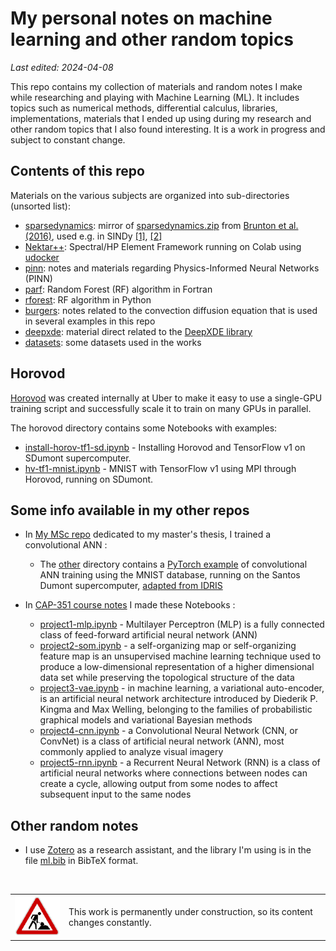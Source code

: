 # My personal notes on machine learning and other random topics

*Last edited: 2024-04-08*

This repo contains my collection of materials and random notes I make while researching and playing with Machine Learning (ML). It includes topics such as numerical methods, differential calculus, libraries, implementations, materials that I ended up using during my research and other random topics that I also found interesting. It is a work in progress and subject to constant change.

## Contents of this repo

Materials on the various subjects are organized into sub-directories (unsorted list):

* [sparsedynamics](sparsedynamics): mirror of [sparsedynamics.zip](http://faculty.washington.edu/sbrunton/sparsedynamics.zip) from [Brunton et al.  (2016)](https://doi.org/10.1073/pnas.1517384113), used e.g. in SINDy [[1]](https://rajdandekar.github.io/SINDYExamples_Julia/), [[2]](https://pysindy.readthedocs.io/en/stable/examples/3_original_paper/example.html)
* [Nektar++](https://www.nektar.info/): Spectral/HP Element Framework running on Colab using [udocker](https://indigo-dc.github.io/udocker/)
* [pinn](pinn): notes and materials regarding Physics-Informed Neural Networks (PINN)
* [parf](parf): Random Forest (RF) algorithm in Fortran
* [rforest](rforest): RF algorithm in Python
* [burgers](burgers): notes related to the convection diffusion equation that is used in several examples in this repo
* [deepxde](deepxde): material direct related to the [DeepXDE library](https://deepxde.readthedocs.io)
* [datasets](datasets): some datasets used in the works

## Horovod

[Horovod](https://horovod.readthedocs.io/en/stable/) was created internally at Uber to make it easy to use a single-GPU training script and successfully scale it to train on many GPUs in parallel.

The horovod directory contains some Notebooks with examples:

* [install-horov-tf1-sd.ipynb](horovod/install-horov-tf1-sd.ipynb) - Installing Horovod and TensorFlow v1 on SDumont supercomputer.
* [hv-tf1-mnist.ipynb](horovod/hv-tf1-mnist.ipynb) - MNIST with TensorFlow v1 using MPI through Horovod, running on SDumont.

## Some info available in my other repos

* In [My MSc repo](https://github.com/efurlanm/msc22) dedicated to my master's thesis, I trained a convolutional ANN :
  
  * The [other](https://github.com/efurlanm/msc22/tree/main/other) directory contains a [PyTorch example](https://github.com/efurlanm/msc22/blob/main/other/pytorch.ipynb) of convolutional ANN training using the MNIST database, running on the Santos Dumont supercomputer, [adapted from IDRIS](http://www.idris.fr/eng/jean-zay/gpu/jean-zay-gpu-torch-multi-eng.html)

* In [CAP-351 course notes](https://github.com/efurlanm/351) I made these Notebooks :
  
  * [project1-mlp.ipynb](https://github.com/efurlanm/351/blob/main/project1-mlp.ipynb) - Multilayer Perceptron (MLP) is a fully connected class of feed-forward artificial neural network (ANN)
  * [project2-som.ipynb](https://github.com/efurlanm/351/blob/main/project2-som.ipynb) - a self-organizing map or self-organizing feature map is an unsupervised machine learning technique used to produce a low-dimensional representation of a higher dimensional data set while preserving the topological structure of the data
  * [project3-vae.ipynb](https://github.com/efurlanm/351/blob/main/project3-vae.ipynb) - in machine learning, a variational auto-encoder, is an artificial neural network architecture introduced by Diederik P. Kingma and Max Welling, belonging to the families of probabilistic graphical models and variational Bayesian methods
  * [project4-cnn.ipynb](https://github.com/efurlanm/351/blob/main/project4-cnn.ipynb) - a Convolutional Neural Network (CNN, or ConvNet) is a class of artificial neural network (ANN), most commonly applied to analyze visual imagery
  * [project5-rnn.ipynb](https://github.com/efurlanm/351/blob/main/project5-rnn.ipynb) - a Recurrent Neural Network (RNN) is a class of artificial neural networks where connections between nodes can create a cycle, allowing output from some nodes to affect subsequent input to the same nodes

## Other random notes

* I use [Zotero](https://www.zotero.org/) as a research assistant, and the library I'm using is in the file [ml.bib](ml.bib) in BibTeX format.

<br>

<table>
  <tr>
    <td><img src="img/construction.gif"></td>
    <td>This work is permanently under construction, so its content changes constantly.</td>
  </tr>
</table>
